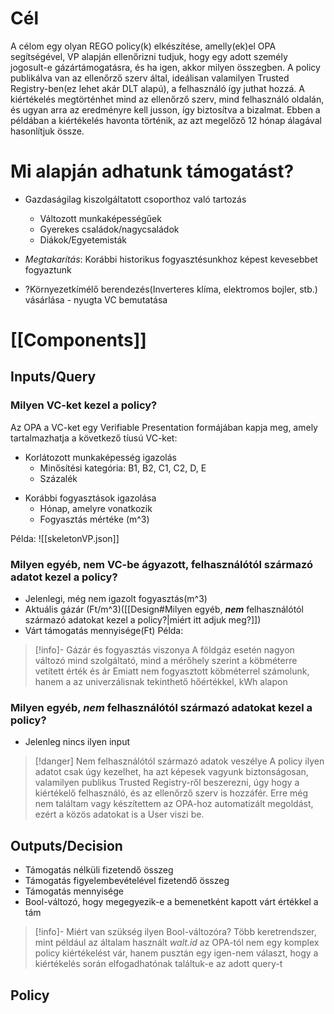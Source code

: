 # Cél
A célom egy olyan REGO policy(k) elkészítése, amelly(ek)el OPA segítségével, VP alapján ellenőrizni tudjuk, hogy egy adott személy jogosult-e gázártámogatásra, és ha igen, akkor milyen összegben. A policy publikálva van az ellenőrző szerv által, ideálisan valamilyen Trusted Registry-ben(ez lehet akár DLT alapú), a felhasználó így juthat hozzá. A kiértékelés megtörténhet mind az ellenőrző szerv, mind felhasználó oldalán, és ugyan arra az eredményre kell jusson, így biztosítva a bizalmat.
Ebben a példában a kiértékelés havonta történik, az azt megelőző 12 hónap álagával hasonlítjuk össze.

# Mi alapján adhatunk támogatást?
- Gazdaságilag kiszolgáltatott csoporthoz való tartozás
	- Változott munkaképességűek
	- Gyerekes családok/nagycsaládok
	- Diákok/Egyetemisták
- *Megtakarítás*: Korábbi historikus fogyasztésunkhoz képest kevesebbet fogyaztunk
	
- ?Környezetkímélő berendezés(Inverteres klíma, elektromos bojler, stb.) vásárlása - nyugta VC bemutatása

# [[Components]]

## Inputs/Query

### Milyen VC-ket kezel a policy?
Az OPA a VC-ket egy Verifiable Presentation formájában kapja meg, amely tartalmazhatja a következő tíusú VC-ket:
- Korlátozott munkaképesség igazolás
	- Minősítési kategória: B1, B2, C1, C2, D, E
	- Százalék
<!---
- Környezetkímélő berendezés hiteles nyugtája
	- Termék neve
	- Fizetés dátuma
--->
- Korábbi fogyasztások igazolása
	- Hónap, amelyre vonatkozik
	- Fogyasztás mértéke (m^3)

Példa: ![[skeletonVP.json]]
### Milyen egyéb, nem VC-be ágyazott, felhasználótól származó adatot kezel a policy?
- Jelenlegi, még nem igazolt fogyasztás(m^3)
- Aktuális gázár (Ft/m^3)([[Design#Milyen egyéb, ***nem*** felhasználótól származó adatokat kezel a policy?|miért itt adjuk meg?]])
- Várt támogatás mennyisége(Ft)
Példa: 
>[!info]- Gázár és fogyasztás viszonya
> A földgáz esetén  nagyon változó mind szolgáltató, mind a mérőhely szerint a köbméterre vetített érték és ár
> Emiatt nem fogyasztott köbméterrel számolunk, hanem a az univerzálisnak tekinthető hőértékkel, kWh alapon
### Milyen egyéb, ***nem*** felhasználótól származó adatokat kezel a policy?
- Jelenleg nincs ilyen input
> [!danger] Nem felhasználótól származó adatok veszélye
> A policy ilyen adatot csak úgy kezelhet, ha azt képesek vagyunk biztonságosan, valamilyen publikus Trusted Registry-ről beszerezni, úgy hogy a kiértékelő felhasználó, és az ellenőrző szerv is hozzáfér.
> Erre még nem találtam vagy készítettem az OPA-hoz automatizált megoldást, ezért a közös adatokat is a User viszi be.

## Outputs/Decision
- Támogatás nélküli fizetendő összeg
- Támogatás figyelembevételével fizetendő összeg
- Támogatás mennyisége
- Bool-változó, hogy megegyezik-e a bemenetként kapott várt értékkel a tám
> [!info]- Miért van szükség ilyen Bool-változóra?
> Több keretrendszer, mint például az általam használt *walt.id*  az OPA-tól nem egy komplex policy kiértékelést vár, hanem pusztán egy igen-nem választ, hogy a kiértékelés során elfogadhatónak találtuk-e az adott query-t 

## Policy



